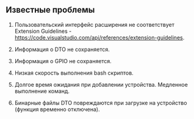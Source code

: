 ## Известные проблемы

1. Пользовательский интерфейс расширения не соответствует Extension Guidelines - https://code.visualstudio.com/api/references/extension-guidelines.

2. Информация о DTO не сохраняется.

3. Информация о GPIO не сохраняется.

4. Низкая скорость выполнения bash скриптов.

5. Долгое время ожидания при добавлении устройства. Медленное выполнение команд.

6. Бинарные файлы DTO повреждаются при загрузке на устройство (функция временно отключена).
